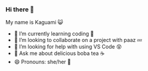 ### Hi there 👋

My name is Kaguami :smiley_cat:

- 🌱 I’m currently learning coding :dizzy:
- 👯 I’m looking to collaborate on a project with paaz :zzz:
- 🤔 I’m looking for help with using VS Code :dizzy_face:
- 💬 Ask me about delicious boba tea :coffee:
- 😄 Pronouns: she/her :girl:
